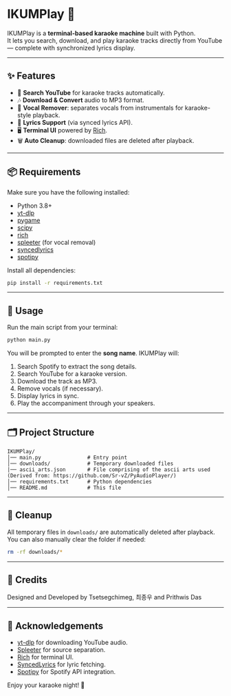 # IKUMPlay 🎤

IKUMPlay is a **terminal-based karaoke machine** built with Python.  
It lets you search, download, and play karaoke tracks directly from YouTube — complete with synchronized lyrics display.

---

## ✨ Features
- 🔎 **Search YouTube** for karaoke tracks automatically.
- 🎶 **Download & Convert** audio to MP3 format.
- 🎤 **Vocal Remover**: separates vocals from instrumentals for karaoke-style playback.
- 📜 **Lyrics Support** (via synced lyrics API).
- 🖥️ **Terminal UI** powered by [Rich](https://github.com/Textualize/rich).
- 🗑️ **Auto Cleanup**: downloaded files are deleted after playback.

---

## 📦 Requirements
Make sure you have the following installed:

- Python 3.8+
- [yt-dlp](https://github.com/yt-dlp/yt-dlp)
- [pygame](https://www.pygame.org/)
- [scipy](https://scipy.org/)
- [rich](https://github.com/Textualize/rich)
- [spleeter](https://github.com/deezer/spleeter) (for vocal removal)
- [syncedlyrics](https://pypi.org/project/syncedlyrics/)
- [spotipy](https://spotipy.readthedocs.io/en/2.23.0/)

Install all dependencies:
```bash
pip install -r requirements.txt
```

---

## 🚀 Usage
Run the main script from your terminal:

```bash
python main.py
```

You will be prompted to enter the **song name**. IKUMPlay will:
1. Search Spotify to extract the song details.
2. Search YouTube for a karaoke version.
3. Download the track as MP3.
4. Remove vocals (if necessary).
5. Display lyrics in sync.
6. Play the accompaniment through your speakers.

---

## 🗂️ Project Structure
```
IKUMPlay/
│── main.py               # Entry point
│── downloads/            # Temporary downloaded files
|── ascii_arts.json       # File comprising of the ascii arts used (Derived from: https://github.com/Sr-vZ/PyAudioPlayer/)
│── requirements.txt      # Python dependencies
│── README.md             # This file
```

---

## 🧹 Cleanup
All temporary files in `downloads/` are automatically deleted after playback.  
You can also manually clear the folder if needed:
```bash
rm -rf downloads/*
```

---

## 📜 Credits
Designed and Developed by Tsetsegchimeg, 최종우 and Prithwis Das

---

## 🙌 Acknowledgements
- [yt-dlp](https://github.com/yt-dlp/yt-dlp) for downloading YouTube audio.
- [Spleeter](https://github.com/deezer/spleeter) for source separation.
- [Rich](https://github.com/Textualize/rich) for terminal UI.
- [SyncedLyrics](https://pypi.org/project/syncedlyrics/) for lyric fetching.
- [Spotipy](https://spotipy.readthedocs.io/) for Spotify API integration.

Enjoy your karaoke night! 🎉
